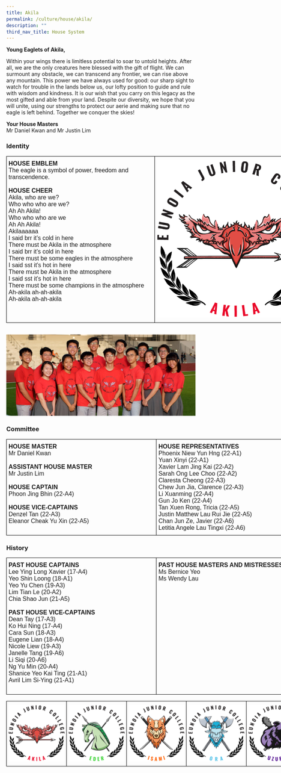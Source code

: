 ```yaml
---
title: Akila
permalink: /culture/house/akila/
description: ""
third_nav_title: House System
---
```

**Young Eaglets of Akila,**

Within your wings there is limitless potential to soar to untold heights. After all, we are the only creatures here blessed with the gift of flight. We can surmount any obstacle, we can transcend any frontier, we can rise above any mountain. This power we have always used for good: our sharp sight to watch for trouble in the lands below us, our lofty position to guide and rule with wisdom and kindness. It is our wish that you carry on this legacy as the most gifted and able from your land. Despite our diversity, we hope that you will unite, using our strengths to protect our aerie and making sure that no eagle is left behind. Together we conquer the skies!

**Your House Masters**  
Mr Daniel Kwan and Mr Justin Lim


### Identity

<style type="text/css">
.tg  {border-collapse:collapse;border-spacing:0;margin:0px auto;}
.tg td{border-color:black;border-style:solid;border-width:1px;font-family:Arial, sans-serif;font-size:14px;
  overflow:hidden;padding:10px 5px;word-break:normal;}
.tg th{border-color:black;border-style:solid;border-width:1px;font-family:Arial, sans-serif;font-size:14px;
  font-weight:normal;overflow:hidden;padding:10px 5px;word-break:normal;}
.tg .tg-x5q1{font-size:16px;text-align:left;vertical-align:top}
.tg .tg-gqad{font-size:16px;text-align:center;vertical-align:middle}
</style>
<table class="tg" style="undefined;table-layout: fixed; width: 824px">
<colgroup>
<col style="width: 395px">
<col style="width: 429px">
</colgroup>
<tbody>
  <tr>
    <td class="tg-x5q1"><span style="font-weight:bold;font-style:normal">HOUSE EMBLEM</span><br><span style="font-weight:400;font-style:normal">The eagle is a symbol of power, freedom and transcendence. </span><br><br><span style="font-weight:bold;font-style:normal">HOUSE CHEER</span><br><span style="font-weight:400;font-style:normal">Akila, who are we?</span><br><span style="font-weight:400;font-style:normal">Who who who are we?</span><br><span style="font-weight:400;font-style:normal">Ah Ah Akila!</span><br><span style="font-weight:400;font-style:normal">Who who who are we</span><br><span style="font-weight:400;font-style:normal">Ah Ah Akila!</span><br><span style="font-weight:400;font-style:normal">Akilaaaaaa</span><br><span style="font-weight:400;font-style:normal">I said brr it’s cold in here</span><br><span style="font-weight:400;font-style:normal">There must be Akila in the atmosphere</span><br><span style="font-weight:400;font-style:normal">I said brr it’s cold in here</span><br><span style="font-weight:400;font-style:normal">There must be some eagles in the atmosphere</span><br><span style="font-weight:400;font-style:normal">I said sst it’s hot in here</span><br><span style="font-weight:400;font-style:normal">There must be Akila in the atmosphere</span><br><span style="font-weight:400;font-style:normal">I said sst it’s hot in here</span><br><span style="font-weight:400;font-style:normal">There must be some champions in the atmosphere</span><br><span style="font-weight:400;font-style:normal">Ah-akila ah-ah-akila</span><br><span style="font-weight:400;font-style:normal">Ah-akila ah-ah-akila</span></td>
    <td class="tg-gqad"><img src="/images/Houses-Akila-Crest.png" style="width:100%"></td>
  </tr>
</tbody>
</table>

<br>

![](/images/Akila-2019-Commitee.jpeg)


### Committee

<table class="tg" style="undefined;table-layout: fixed; width: 800px">
<colgroup>
<col style="width: 400px">
<col style="width: 400px">
</colgroup>
<tbody>
  <tr>
    <td class="tg-x5q1"><span style="font-weight:bold;font-style:normal">HOUSE MASTER</span><br><span style="font-weight:400;font-style:normal">Mr Daniel Kwan</span><br><span style="font-weight:400;font-style:normal"> </span><br><span style="font-weight:bold;font-style:normal">ASSISTANT HOUSE MASTER</span><br><span style="font-weight:400;font-style:normal">Mr Justin Lim</span><br><span style="font-weight:400;font-style:normal"> </span><br><span style="font-weight:bold;font-style:normal">HOUSE CAPTAIN</span><br><span style="font-weight:400;font-style:normal">Phoon Jing Bhin (22-A4)</span><br><span style="font-weight:400;font-style:normal"> </span><br><span style="font-weight:bold;font-style:normal">HOUSE VICE-CAPTAINS</span><br><span style="font-weight:400;font-style:normal">Denzel Tan (22-A3)</span><br><span style="font-weight:400;font-style:normal">Eleanor Cheak Yu Xin (22-A5)</span><br><br></td>
    <td class="tg-x5q1"><span style="font-weight:bold;font-style:normal">HOUSE REPRESENTATIVES</span><br><span style="font-weight:400;font-style:normal">Phoenix Niew Yun Hng (22-A1)</span><br><span style="font-weight:400;font-style:normal">Yuan Xinyi (22-A1)</span><br><span style="font-weight:400;font-style:normal">Xavier Lam Jing Kai (22-A2)</span><br><span style="font-weight:400;font-style:normal">Sarah Ong Lee Choo (22-A2)</span><br><span style="font-weight:400;font-style:normal">Claresta Cheong (22-A3)</span><br><span style="font-weight:400;font-style:normal">Chew Jun Jia, Clarence (22-A3)</span><br><span style="font-weight:400;font-style:normal">Li Xuanming (22-A4)</span><br><span style="font-weight:400;font-style:normal">Gun Jo Ken (22-A4)</span><br><span style="font-weight:400;font-style:normal">Tan Xuen Rong, Tricia (22-A5)</span><br><span style="font-weight:400;font-style:normal">Justin Matthew Lau Rui Jie (22-A5)</span><br><span style="font-weight:400;font-style:normal">Chan Jun Ze, Javier (22-A6)</span><br><span style="font-weight:400;font-style:normal">Letitia Angele Lau Tingxi (22-A6)</span><br></td>
  </tr>
</tbody>
</table>

### History

<table class="tg" style="undefined;table-layout: fixed; width: 800px">
<colgroup>
<col style="width: 400px">
<col style="width: 400px">
</colgroup>
<tbody>
  <tr>
    <td class="tg-x5q1"><span style="font-weight:bold;font-style:normal">PAST HOUSE CAPTAINS</span><br><span style="font-weight:400;font-style:normal">Lee Ying Long Xavier (17-A4)</span><br><span style="font-weight:400;font-style:normal">Yeo Shin Loong (18-A1)</span><br><span style="font-weight:400;font-style:normal">Yeo Yu Chen (19-A3)</span><br><span style="font-weight:400;font-style:normal">Lim Tian Le (20-A2)</span><br><span style="font-weight:400;font-style:normal">Chia Shao Jun (21-A5)</span><br><span style="font-weight:400;font-style:normal"> </span><br><span style="font-weight:bold;font-style:normal">PAST HOUSE VICE-CAPTAINS</span><br><span style="font-weight:400;font-style:normal">Dean Tay (17-A3)</span><br><span style="font-weight:400;font-style:normal">Ko Hui Ning (17-A4)</span><br><span style="font-weight:400;font-style:normal">Cara Sun (18-A3)</span><br><span style="font-weight:400;font-style:normal">Eugene Lian (18-A4)</span><br><span style="font-weight:400;font-style:normal">Nicole Liew (19-A3)</span><br><span style="font-weight:400;font-style:normal">Janelle Tang (19-A6)</span><br><span style="font-weight:400;font-style:normal">Li Siqi (20-A6)</span><br><span style="font-weight:400;font-style:normal">Ng Yu Min (20-A4)</span><br><span style="font-weight:400;font-style:normal">Shanice Yeo Kai Ting (21-A1)</span><br><span style="font-weight:400;font-style:normal">Avril Lim Si-Ying (21-A1)</span><br><br></td>
    <td class="tg-x5q1"><span style="font-weight:bold">PAST HOUSE MASTERS AND MISTRESSES</span><br><span style="font-weight:400;font-style:normal">Ms Bernice Yeo<br>Ms Wendy Lau</span></td>
  </tr>
</tbody>
</table>


<br>

<table class="tg" style="undefined;table-layout: fixed; width: 800px">
<colgroup>
<col style="width: 160px">
<col style="width: 160px">
<col style="width: 160px">
<col style="width: 160px">
<col style="width: 160px">
</colgroup>
<tbody>
  <tr>
    <td class="tg-0lax"><a href="/culture/house/akila/" target="_self"> 
          <img src="/images/Houses-Akila-Crest.png" style="width:100%"></a></td>
    <td class="tg-0lax"><a href="/culture/house/eder/" target="_self"> 
          <img src="/images/Houses-Eder-Crest.png" style="width:100%"></a></td>
    <td class="tg-0lax"><a href="/culture/house/isami/" target="_self"> 
          <img src="/images/Houses-Isami-Crest.png" style="width:100%"></a></td>
    <td class="tg-0lax"><a href="/culture/house/ora/" target="_self"> 
          <img src="/images/Houses-Ora-Crest.png" style="width:100%"></a></td>
    <td class="tg-0lax"><a href="/culture/house/uzuri/" target="_self"> 
          <img src="/images/Houses-Uzuri-Crest.png" style="width:100%"></a></td>
  </tr>
</tbody>
</table>